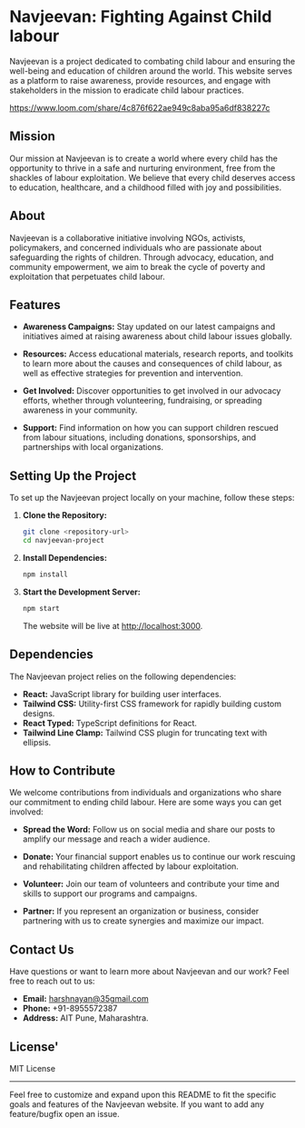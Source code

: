 # Navjeevan: Fighting Against Child labour

Navjeevan is a project dedicated to combating child labour and ensuring the well-being and education of children around the world. This website serves as a platform to raise awareness, provide resources, and engage with stakeholders in the mission to eradicate child labour practices.

https://www.loom.com/share/4c876f622ae949c8aba95a6df838227c

## Mission

Our mission at Navjeevan is to create a world where every child has the opportunity to thrive in a safe and nurturing environment, free from the shackles of labour exploitation. We believe that every child deserves access to education, healthcare, and a childhood filled with joy and possibilities.

## About

Navjeevan is a collaborative initiative involving NGOs, activists, policymakers, and concerned individuals who are passionate about safeguarding the rights of children. Through advocacy, education, and community empowerment, we aim to break the cycle of poverty and exploitation that perpetuates child labour.

## Features

- **Awareness Campaigns:** Stay updated on our latest campaigns and initiatives aimed at raising awareness about child labour issues globally.

- **Resources:** Access educational materials, research reports, and toolkits to learn more about the causes and consequences of child labour, as well as effective strategies for prevention and intervention.

- **Get Involved:** Discover opportunities to get involved in our advocacy efforts, whether through volunteering, fundraising, or spreading awareness in your community.

- **Support:** Find information on how you can support children rescued from labour situations, including donations, sponsorships, and partnerships with local organizations.

## Setting Up the Project

To set up the Navjeevan project locally on your machine, follow these steps:

1. **Clone the Repository:**
   ```bash
   git clone <repository-url>
   cd navjeevan-project
   ```

2. **Install Dependencies:**
   ```bash
   npm install
   ```

3. **Start the Development Server:**
   ```bash
   npm start
   ```
   The website will be live at [http://localhost:3000](http://localhost:3000).

## Dependencies

The Navjeevan project relies on the following dependencies:

- **React:** JavaScript library for building user interfaces.
- **Tailwind CSS:** Utility-first CSS framework for rapidly building custom designs.
- **React Typed:** TypeScript definitions for React.
- **Tailwind Line Clamp:** Tailwind CSS plugin for truncating text with ellipsis.

## How to Contribute

We welcome contributions from individuals and organizations who share our commitment to ending child labour. Here are some ways you can get involved:

- **Spread the Word:** Follow us on social media and share our posts to amplify our message and reach a wider audience.

- **Donate:** Your financial support enables us to continue our work rescuing and rehabilitating children affected by labour exploitation.

- **Volunteer:** Join our team of volunteers and contribute your time and skills to support our programs and campaigns.

- **Partner:** If you represent an organization or business, consider partnering with us to create synergies and maximize our impact.

## Contact Us

Have questions or want to learn more about Navjeevan and our work? Feel free to reach out to us:

- **Email:** harshnayan@35gmail.com
- **Phone:** +91-8955572387
- **Address:** AIT Pune, Maharashtra.


## License'

MIT License

---

Feel free to customize and expand upon this README to fit the specific goals and features of the Navjeevan website. If you want to add any feature/bugfix open an issue.
